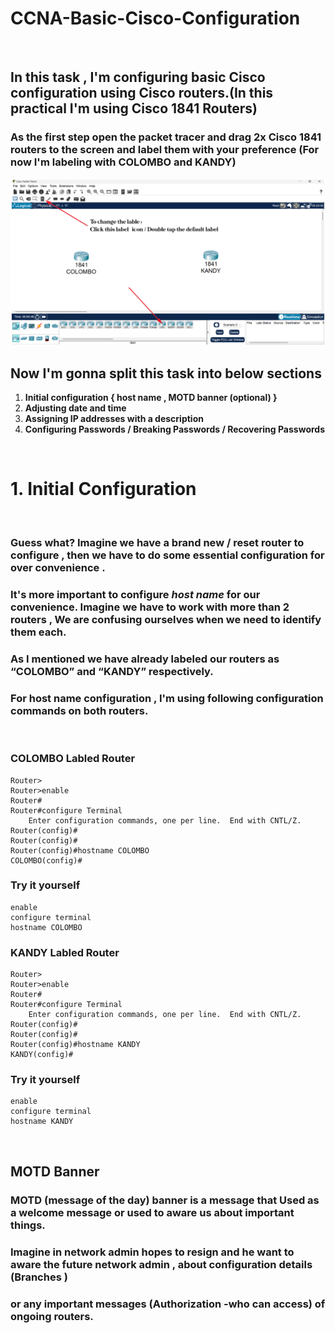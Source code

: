 # **CCNA-Basic-Cisco-Configuration**
<br>

## In this task , I'm configuring basic Cisco configuration using  Cisco routers.(In this practical I'm using Cisco 1841 Routers)

### As the first step open the packet tracer and drag  2x Cisco 1841 routers to the screen and label them with your preference  (For now I'm labeling with **COLOMBO** and **KANDY**)

![Labling Routers](/images/lable.png)

## Now I'm gonna split this task into below sections<br>

1. **Initial configuration { host name , MOTD banner (optional) }**
2. **Adjusting date and time**
3. **Assigning IP addresses with a description**
4. **Configuring  Passwords / Breaking Passwords / Recovering Passwords**

<br>

# 1. Initial Configuration
 <br>

 ### Guess what?  Imagine we have a brand new / reset router to configure , then we have to do some essential configuration for over convenience .
 ### It's more important to configure ***host name*** for our convenience. Imagine we have to work with more than 2 routers , We are confusing ourselves when we  need to identify them each.
 ### As I mentioned we have already labeled our routers as “COLOMBO” and  “KANDY” respectively. 
 ### For host name configuration , I'm using following configuration commands on both routers.

<br>

### COLOMBO Labled Router                                                                                                                            

 	Router>
    Router>enable
    Router#
    Router#configure Terminal
        Enter configuration commands, one per line.  End with CNTL/Z. 
    Router(config)#
    Router(config)#
    Router(config)#hostname COLOMBO
    COLOMBO(config)#


### Try it yourself
    
    enable
    configure terminal
    hostname COLOMBO

### KANDY Labled Router                                                                                                                            

 	Router>
    Router>enable
    Router#
    Router#configure Terminal
        Enter configuration commands, one per line.  End with CNTL/Z. 
    Router(config)#
    Router(config)#
    Router(config)#hostname KANDY
    KANDY(config)#


### Try it yourself
    
    enable
    configure terminal
    hostname KANDY
<br>

## MOTD Banner
### MOTD (message of the day) banner is a message that Used as a welcome message or used to aware us about important things. 
### Imagine  in network admin hopes to resign and he want to aware the future network admin , about configuration details (Branches ) 
### or any important messages (Authorization -who can access) of ongoing routers. 



   


